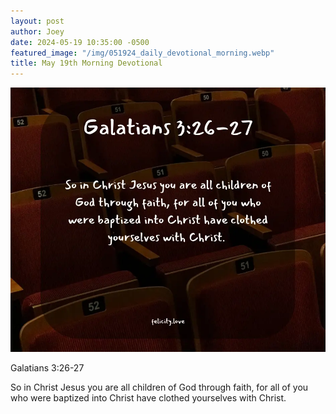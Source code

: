 ```yaml
---
layout: post
author: Joey
date: 2024-05-19 10:35:00 -0500
featured_image: "/img/051924_daily_devotional_morning.webp"
title: May 19th Morning Devotional
---
```


[![May 19th 2024 - Morning Devotional](/img/051924_daily_devotional_morning.webp)](/img/051924_daily_devotional_morning.webp)

Galatians 3:26-27

So in Christ Jesus you are all children of God through faith, for all of you who were baptized into Christ have clothed yourselves with Christ. 